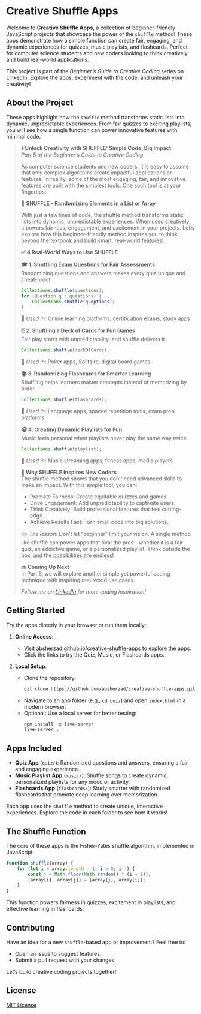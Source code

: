 # Creative Shuffle Apps

Welcome to **Creative Shuffle Apps**, a collection of beginner-friendly JavaScript projects that showcase the power of the `shuffle` method! These apps demonstrate how a simple function can create fair, engaging, and dynamic experiences for quizzes, music playlists, and flashcards. Perfect for computer science students and new coders looking to think creatively and build real-world applications.

This project is part of the *Beginner’s Guide to Creative Coding* series on [LinkedIn](https://www.linkedin.com/in/absherzad/). Explore the apps, experiment with the code, and unleash your creativity!

## About the Project

These apps highlight how the `shuffle` method transforms static lists into dynamic, unpredictable experiences. From fair quizzes to exciting playlists, you will see how a single function can power innovative features with minimal code.

> **🌀 Unlock Creativity with SHUFFLE: Simple Code, Big Impact**  
> *Part 5 of the Beginner’s Guide to Creative Coding*  
>  
> As computer science students and new coders, it is easy to assume that only complex algorithms create impactful applications or features. In reality, some of the most engaging, fair, and innovative features are built with the simplest tools. One such tool is at your fingertips:  
>  
> 🔀 **SHUFFLE – Randomizing Elements in a List or Array**  
>  
> With just a few lines of code, the shuffle method transforms static lists into dynamic, unpredictable experiences. When used creatively, it powers fairness, engagement, and excitement in your projects. Let’s explore how this beginner-friendly method inspires you to think beyond the textbook and build smart, real-world features!  
>  
> **✅ 4 Real-World Ways to Use SHUFFLE**  
>  
> **🎓 1. Shuffling Exam Questions for Fair Assessments**  
> Randomizing questions and answers makes every quiz unique and cheat-proof.  
> ```java
> Collections.shuffle(questions);  
> for (Question q : questions) {  
>     Collections.shuffle(q.options);  
> }
> ```  
> 📍 *Used in*: Online learning platforms, certification exams, study apps  
>  
> **🃏 2. Shuffling a Deck of Cards for Fun Games**  
> Fair play starts with unpredictability, and shuffle delivers it.  
> ```java
> Collections.shuffle(deckOfCards);
> ```  
> 📍 *Used in*: Poker apps, Solitaire, digital board games  
>  
> **📚 3. Randomizing Flashcards for Smarter Learning**  
> Shuffling helps learners master concepts instead of memorizing by order.  
> ```java
> Collections.shuffle(flashcards);
> ```  
> 📍 *Used in*: Language apps, spaced repetition tools, exam prep platforms  
>  
> **🎧 4. Creating Dynamic Playlists for Fun**  
> Music feels personal when playlists never play the same way twice.  
> ```java
> Collections.shuffle(playlist);
> ```  
> 📍 *Used in*: Music streaming apps, fitness apps, media players  
>  
> **🌟 Why SHUFFLE Inspires New Coders**  
> The shuffle method shows that you don’t need advanced skills to make an impact. With this simple tool, you can:  
> - Promote Fairness: Create equitable quizzes and games.  
> - Drive Engagement: Add unpredictability to captivate users.  
> - Think Creatively: Build professional features that feel cutting-edge.  
> - Achieve Results Fast: Turn small code into big solutions.  
>  
> 👉 *The lesson*: Don’t let “beginner” limit your vision. A single method like shuffle can power apps that rival the pros—whether it is a fair quiz, an addictive game, or a personalized playlist. Think outside the box, and the possibilities are endless!  
>  
> **🔜 Coming Up Next**  
> In Part 6, we will explore another simple yet powerful coding technique with inspiring real-world use cases.  
>  
> *Follow me on [LinkedIn](https://www.linkedin.com/in/absherzad/) for more coding inspiration!*

## Getting Started

Try the apps directly in your browser or run them locally:

1. **Online Access**:
   - Visit [absherzad.github.io/creative-shuffle-apps](https://absherzad.github.io/creative-shuffle-apps) to explore the apps.
   - Click the links to try the Quiz, Music, or Flashcards apps.

2. **Local Setup**:
   - Clone the repository:
     ```bash
     git clone https://github.com/absherzad/creative-shuffle-apps.git
     ```
   - Navigate to an app folder (e.g., `cd quiz`) and open `index.html` in a modern browser.
   - Optional: Use a local server for better testing:
     ```bash
     npm install -g live-server
     live-server .
     ```

## Apps Included

- **Quiz App** (`quiz/`): Randomized questions and answers, ensuring a fair and engaging experience.
- **Music Playlist App** (`music/`): Shuffle songs to create dynamic, personalized playlists for any mood or activity.
- **Flashcards App** (`flashcards/`): Study smarter with randomized flashcards that promote deep learning over memorization.

Each app uses the `shuffle` method to create unique, interactive experiences. Explore the code in each folder to see how it works!

## The Shuffle Function

The core of these apps is the Fisher-Yates shuffle algorithm, implemented in JavaScript:

```javascript
function shuffle(array) {
    for (let i = array.length - 1; i > 0; i--) {
        const j = Math.floor(Math.random() * (i + 1));
        [array[i], array[j]] = [array[j], array[i]];
    }
}
```

This function powers fairness in quizzes, excitement in playlists, and effective learning in flashcards.

## Contributing

Have an idea for a new `shuffle`-based app or improvement? Feel free to:
- Open an issue to suggest features.
- Submit a pull request with your changes.

Let’s build creative coding projects together!

## License

[MIT License](LICENSE)